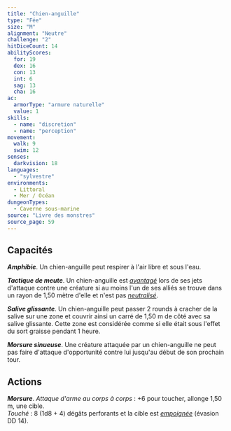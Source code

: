 ```yaml
---
title: "Chien-anguille"
type: "Fée"
size: "M"
alignment: "Neutre"
challenge: "2"
hitDiceCount: 14
abilityScores:
  for: 19
  dex: 16
  con: 13
  int: 6
  sag: 13
  cha: 16
ac: 
  armorType: "armure naturelle"
  value: 1
skills: 
  - name: "discretion"
  - name: "perception"
movement: 
  walk: 9
  swim: 12
senses: 
  darkvision: 18
languages: 
  - "sylvestre"
environments:
  - Littoral
  - Mer / Océan
dungeonTypes:
  - Caverne sous-marine
source: "Livre des monstres"
source_page: 59
---
```

## Capacités
_**Amphibie**_. Un chien-anguille peut respirer à l'air libre et sous l'eau.

_**Tactique de meute**_. Un chien-anguille est [_avantagé_](/utiliser-les-caracteristiques/#avantage-et-desavantage) lors de ses jets d'attaque contre une créature si au moins l'un de ses alliés se trouve dans un rayon de 1,50 mètre d'elle et n'est pas [_neutralisé_](/gerer-la-sante-du-personnage/#neutralise).

_**Salive glissante**_. Un chien-anguille peut passer 2 rounds à cracher de la salive sur une zone et couvrir ainsi un carré de 1,50 m de côté avec sa salive glissante. Cette zone est considérée comme si elle était sous l'effet du sort graisse pendant 1 heure.

_**Morsure sinueuse**_. Une créature attaquée par un chien-anguille ne peut pas faire d'attaque d'opportunité contre lui jusqu'au début de son prochain tour.

## Actions
_**Morsure**_. _Attaque d'arme au corps à corps_ : +6 pour toucher, allonge 1,50 m, une cible.  
_Touché_ : 8 (1d8 + 4) dégâts perforants et la cible est [_empoignée_](/gerer-la-sante-du-personnage/#empoigne) (évasion DD 14).

